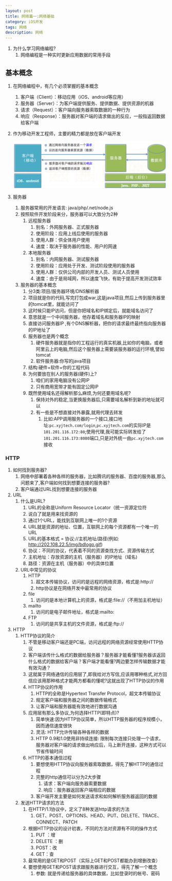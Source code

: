 ```yaml
---
layout: post
title: 网络篇一:网络基础
category: iOS开发
tags: 网络
description: 网络
--- 
```


1. 为什么学习网络编程?
    1. 网络编程是一种实时更新应用数据的常用手段
    
## 基本概念
1. 在网络编程中，有几个必须掌握的基本概念
    1. 客户端（Client）：移动应用（iOS、android等应用）
    2. 服务器（Server）：为客户端提供服务、提供数据、提供资源的机器
    3. 请求（Request）：客户端向服务器索取数据的一种行为
    4. 响应（Response）：服务器对客户端的请求做出的反应，一般指返回数据给客户端
2. 作为移动开发工程师，主要的精力都是放在客户端开发

    ![图1](https://raw.githubusercontent.com/zhoghua123/imgsBed/master/mnet1.png)
3. 服务器
    1. 服务器常用的开发语言: java/php/.net/node.js
    2. 按照软件开发阶段来分，服务器可以大致分为2种
        1. 远程服务器
            1. 别名：外网服务器、正式服务器
            2. 使用阶段：应用上线后使用的服务器
            3. 使用人群：供全体用户使用
            4. 速度：取决于服务器的性能、用户的网速
        2. 本地服务器
            1. 别名：内网服务器、测试服务器
            2. 使用阶段：应用处于开发、测试阶段使用的服务器
            3. 使用人群：仅供公司内部的开发人员、测试人员使用
            4. 速度：由于是局域网，所以速度飞快，有助于提高开发测试效率
    3. 服务器的基本概念     
        1. 分3类:项目/服务器环境/DNS解析器
        2. 项目就是你的代码,写完打包成war,这是java项目,然后上传到服务器里的tomcat里，就能访问了
        3. 这时候只能IP访问，但是你把域名和IP绑定后，就能域名访问了
        4. 意思就是一个中间服务器，他存着域名和服务器IP的映射
        5. 直接访问服务器IP ,有个DNS解析器，把你的请求最终最终指向服务器的IP地址了
        6. 服务器也是两个概念
            1. 硬件服务器就是指你的工程运行的真实机器,比如你的电脑，或者阿里云上的电脑,然后这个服务器上需要装服务器的运行环境,譬如tomcat 
            2. 软件服务器:你写的java项目
        7. 结构:硬件+软件+你的工程代码
        8. 为何要放在别人的服务器(硬件)上?
            1. 咱们的家用电脑没有公网IP
            2. 只有商用宽带才能有固定公网IP
        9. 既然使用域名还得解析那么麻烦,为何还要用域名呢?
            1. 保持对外的稳定,当更换服务器后,只需要域名解析到新的地址就可以
            2. 有一些是不想直接对外暴露,就用代理去转发 
                1. 比如:APP调用服务器的一个接口,接口地址:`pc.xyjtech.com/login`,`pc.xyjtech.com`的实际IP是`101.201.116.172:80`;使用代理,我可能实际转发给了`101.201.116.173:8080`端口,只是对外统一由`pc.xyjtech.com`接收
                
### HTTP
1. 如何找到服务器?
    1. 网络中部署着各种各样的服务器，比如腾讯的服务器、百度的服务器,那么问题来了,客户端如何找到想要连接的服务器?
    2. 客户端通过URL找到想要连接的服务器
2. URL
    1. 什么是URL?
        1. URL的全称是Uniform Resource Locator（统一资源定位符
        2. 说白了就是用来找资源的
        3. 通过1个URL，能找到互联网上唯一的1个资源
        4. URL就是资源的地址、位置，互联网上的每个资源都有一个唯一的URL
        5. URL的基本格式 = 协议://主机地址/路径(例如: http://202.108.22.5/img/bdlogo.gif)
        6. 协议：不同的协议，代表着不同的资源查找方式、资源传输方式
        7. 主机地址：存放资源的主机（服务器）的IP地址（域名)
        8. 路径：资源在主机（服务器）中的具体位置
    2. URL中常见的协议
        1. HTTP
            1. 超文本传输协议，访问的是远程的网络资源，格式是:http://
            2. http协议是在网络开发中最常用的协议
        2. file
            1. 访问的是本地计算机上的资源，格式是:file://（不用加主机地址）
        3. mailto
            1. 访问的是电子邮件地址，格式是:mailto:
        4. FTP
            1. 访问的是共享主机的文件资源，格式是:ftp://
3. HTTP
    1. HTTP协议的简介
        1. 不管是移动客户端还是PC端，访问远程的网络资源经常使用HTTP协议 
        2. 客户端该传什么格式的数据给服务器？服务器才能看懂?服务器该返回什么格式的数据给客户端？客户端才能看懂?两边要怎样传输数据才能有效沟通？
        3. 这就属于网络通信的应用层了,即我给对方写信,应该用哪种格式,对方回信应该用那种格式才能两方都看的懂呢?这就出现了HTTP协议的作用
        4. HTTP协议的作用
            1. HTTP的全称是Hypertext Transfer Protocol，超文本传输协议
            2. 规定客户端和服务器之间的数据传输格式
            3. 让客户端和服务器能有效地进行数据沟通 
        5. 应用层有那么多协议,为何选择HTTP(即特点)?
            1. 简单快速:因为HTTP协议简单，所以HTTP服务器的程序规模小，因而通信速度很快
            2. 灵活: HTTP允许传输各种各样的数据
            3. HTTP 0.9和1.0使用非持续连接: 限制每次连接只处理一个请求，服务器对客户端的请求做出响应后，马上断开连接，这种方式可以节省传输时间
        6. HTTP的基本通信过程
            1. 要想使用HTTP协议向服务器索取数据，得先了解HTTP的通信过程
            2. 完整的http通信可以分为2大步骤
                1. 请求：客户端向服务器索要数据
                2. 响应：服务器返回客户端相应的数据
            3. 客户端开发主要是如何发送请求和如何解析服务器返回的数据
    2. 发送HTTP请求的方法
        1. 在HTTP/1.1协议中，定义了8种发送http请求的方法
            1. GET、POST、OPTIONS、HEAD、PUT、DELETE、TRACE、CONNECT、PATCH
        2. 根据HTTP协议的设计初衷，不同的方法对资源有不同的操作方式
            1. PUT ：增
            2. DELETE ：删
            3. POST：改
            4. GET：查
        3. 最常用的是GET和POST（实际上GET和POST都能办到增删改查）
        4. 要想使用GET和POST请求跟服务器进行交互，得先了解一个概念
            1. 参数: 就是传递给服务器的具体数据，比如登录时的帐号、密码 


